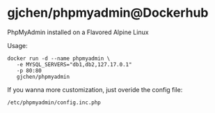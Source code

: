 # gjchen/phpmyadmin@Dockerhub
PhpMyAdmin installed on a Flavored Alpine Linux

Usage:
```
docker run -d --name phpmyadmin \
   -e MYSQL_SERVERS="db1,db2,127.17.0.1"
   -p 80:80
   gjchen/phpmyadmin
```

If you wanna more customization, just overide the config file:
```
/etc/phpmyadmin/config.inc.php
```
